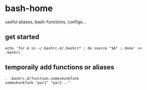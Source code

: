 # bash-home

useful aliases, bash-functions, configs...

## get started

```
echo 'for A in ~/.bashrc.d/.bashrc* ; do source "$A" ; done' >> .bashrc
```

## temporaily add functions or aliases

```
. .bashrc.d/function.someskunkfunk
someskunkfunk "par1" "par2..."
```
